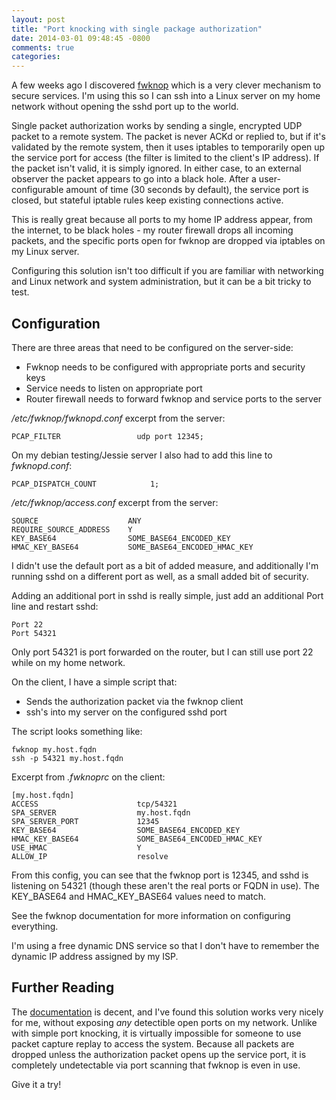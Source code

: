 ```yaml
---
layout: post
title: "Port knocking with single package authorization"
date: 2014-03-01 09:48:45 -0800
comments: true
categories:
---
```


A few weeks ago I discovered [fwknop](http://www.cipherdyne.org/fwknop/) which
is a very clever mechanism to secure services. I'm using this so I can ssh into a
Linux server on my home network without opening the sshd port up to the world.

Single packet authorization works by sending a single, encrypted UDP packet to a
remote system. The packet is never ACKd or replied to, but if it's validated by
the remote system, then it uses iptables to temporarily open up the service port
for access (the filter is limited to the client's IP address). If the packet
isn't valid, it is simply ignored. In either case, to an external observer the
packet appears to go into a black hole. After a user-configurable amount of time
(30 seconds by default), the service port is closed, but stateful iptable rules
keep existing connections active.

This is really great because all ports to my home IP address appear, from the
internet, to be black holes - my router firewall drops all incoming packets, and
the specific ports open for fwknop are dropped via iptables on my Linux server.

Configuring this solution isn't too difficult if you are familiar with networking
and Linux network and system administration, but it can be a bit tricky to test.

Configuration
-------------

There are three areas that need to be configured on the server-side:

* Fwknop needs to be configured with appropriate ports and security keys
* Service needs to listen on appropriate port
* Router firewall needs to forward fwknop and service ports to the server

*/etc/fwknop/fwknopd.conf* excerpt from the server:

```
PCAP_FILTER                 udp port 12345;
```

On my debian testing/Jessie server I also had to add this line to *fwknopd.conf*:

```
PCAP_DISPATCH_COUNT            1;
```

*/etc/fwknop/access.conf* excerpt from the server:

```
SOURCE                    ANY
REQUIRE_SOURCE_ADDRESS    Y
KEY_BASE64                SOME_BASE64_ENCODED_KEY
HMAC_KEY_BASE64           SOME_BASE64_ENCODED_HMAC_KEY
```

I didn't use the default port as a bit of added measure, and additionally I'm
running sshd on a different port as well, as a small added bit of security.

Adding an additional port in sshd is really simple, just add an additional Port
line and restart sshd:

```
Port 22
Port 54321
```

Only port 54321 is port forwarded on the router, but I can still use port 22
while on my home network.

On the client, I have a simple script that:

* Sends the authorization packet via the fwknop client
* ssh's into my server on the configured sshd port

The script looks something like:

```
fwknop my.host.fqdn
ssh -p 54321 my.host.fqdn
```

Excerpt from *.fwknoprc* on the client:

```
[my.host.fqdn]
ACCESS                      tcp/54321
SPA_SERVER                  my.host.fqdn
SPA_SERVER_PORT             12345
KEY_BASE64                  SOME_BASE64_ENCODED_KEY
HMAC_KEY_BASE64             SOME_BASE64_ENCODED_HMAC_KEY
USE_HMAC                    Y
ALLOW_IP                    resolve
```

From this config, you can see that the fwknop port is 12345, and sshd is
listening on 54321 (though these aren't the real ports or FQDN in use). The
KEY_BASE64 and HMAC_KEY_BASE64 values need to match.

See the fwknop documentation for more information on configuring everything.

I'm using a free dynamic DNS service so that I don't have to remember the
dynamic IP address assigned by my ISP.

Further Reading
---------------

The [documentation](http://www.cipherdyne.org/fwknop/docs/fwknop-tutorial.html)
is decent, and I've found this solution works very nicely for me, without
exposing *any* detectible open ports on my network. Unlike with simple port
knocking, it is virtually impossible for someone to use packet capture replay to
access the system. Because all packets are dropped unless the authorization
packet opens up the service port, it is completely undetectable via port
scanning that fwknop is even in use.

Give it a try!

